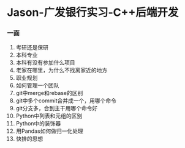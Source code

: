 # Jason-广发银行实习-C++后端开发

### 一面

1. 考研还是保研
2. 本科专业
3. 本科有没有参加什么项目
4. 老家在哪里，为什么不找离家近的地方
5. 职业规划
6. 如何管理一个团队
7. git中merge和rebase的区别
8. git中多个commit合并成一个，用哪个命令
9. git分支多，合到主干用哪个命令好
10. Python中列表和元组的区别
11. Python中的装饰器
12. 用Pandas如何做归一化处理
13. 快排的思想


